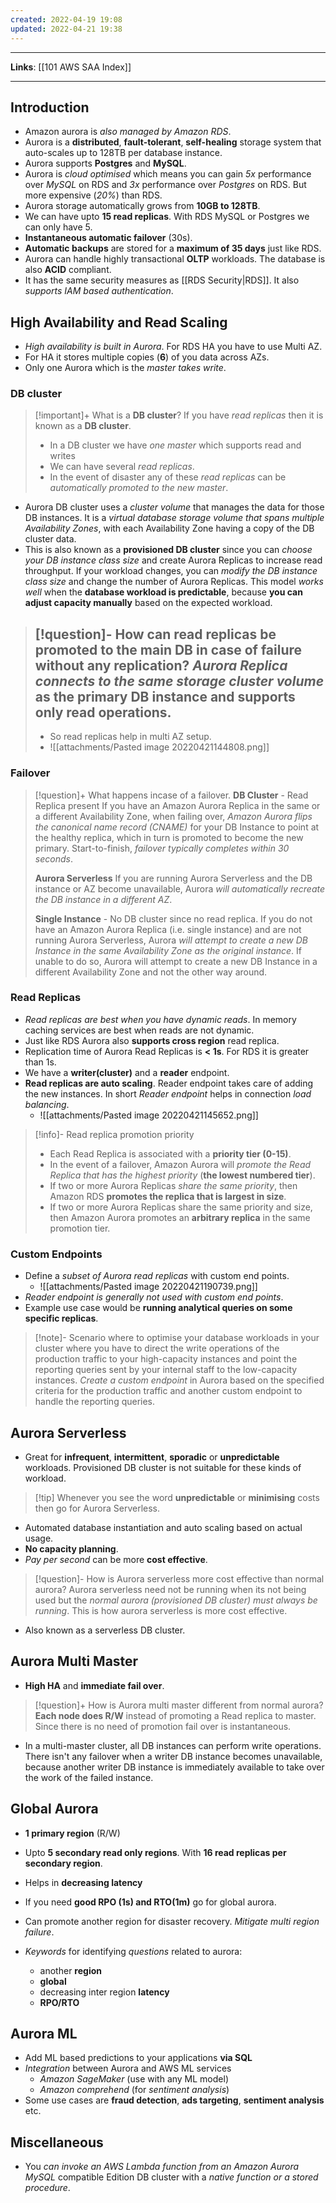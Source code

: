```yaml
---
created: 2022-04-19 19:08
updated: 2022-04-21 19:38
---
```

---
**Links**: [[101 AWS SAA Index]]

---
## Introduction
- Amazon aurora is *also managed by Amazon RDS*. 
- Aurora is a **distributed**, **fault-tolerant**, **self-healing** storage system that auto-scales up to 128TB per database instance.
- Aurora supports **Postgres** and **MySQL**.
- Aurora is *cloud optimised* which means you can gain *5x* performance over *MySQL* on RDS and *3x* performance over *Postgres* on RDS. But more expensive (*20%*) than RDS.
- Aurora storage automatically grows from **10GB to 128TB**.
- We can have upto **15 read replicas**. With RDS MySQL or Postgres we can only have 5.
- **Instantaneous automatic failover** (30s).
- **Automatic backups** are stored for a **maximum of 35 days** just like RDS.
- Aurora can handle highly transactional **OLTP** workloads. The database is also **ACID** compliant.
- It has the same security measures as [[RDS Security|RDS]]. It also *supports IAM based authentication*.

## High Availability and Read Scaling
- *High availability is built in Aurora*. For RDS HA you have to use Multi AZ.
- For HA it stores multiple copies (**6**) of you data across AZs.
- Only one Aurora which is the *master takes write*.

### DB cluster
> [!important]+ What is a **DB cluster**?
> If you have *read replicas* then it is known as a **DB cluster**. 
> - In a DB cluster we have *one master* which supports read and writes
> - We can have several *read replicas*.
> - In the event of disaster any of these *read replicas* can be *automatically promoted to the new master*. 

- Aurora DB cluster uses a *cluster volume* that manages the data for those DB instances. It is a *virtual database storage volume that spans multiple Availability Zones*, with each Availability Zone having a copy of the DB cluster data. 
- This is also known as a **provisioned DB cluster** since you can *choose your DB instance class size* and create Aurora Replicas to increase read throughput. If your workload changes, you can *modify the DB instance class size* and change the number of Aurora Replicas. This model *works well* when the **database workload is predictable**, because **you can adjust capacity manually** based on the expected workload.

> [!question]- How can read replicas be promoted to the main DB in case of failure without any replication?
> *Aurora Replica connects to the same storage cluster volume* as the primary DB instance and supports only read operations.
> ---
> - So read replicas help in multi AZ setup.
> - ![[attachments/Pasted image 20220421144808.png]]

### Failover
> [!question]+ What happens incase of a failover.
> **DB Cluster** - Read Replica present
>  If you have an Amazon Aurora Replica in the same or a different Availability Zone, when failing over, *Amazon Aurora flips the canonical name record (CNAME)* for your DB Instance to point at the healthy replica, which in turn is promoted to become the new primary. Start-to-finish, *failover typically completes within 30 seconds*.
> 
> **Aurora Serverless**
>  If you are running Aurora Serverless and the DB instance or AZ become unavailable, Aurora *will automatically recreate the DB instance in a different AZ*.
> 
> **Single Instance** - No DB cluster since no read replica.
> If you do not have an Amazon Aurora Replica (i.e. single instance) and are not running Aurora Serverless, Aurora *will attempt to create a new DB Instance in the same Availability Zone as the original instance*. If unable to do so, Aurora will attempt to create a new DB Instance in a different Availability Zone and not the other way around.

### Read Replicas
- *Read replicas are best when you have dynamic reads*. In memory caching services are best when reads are not dynamic.
- Just like RDS Aurora also **supports cross region** read replica.
- Replication time of Aurora Read Replicas is **< 1s**. For RDS it is greater than 1s.
- We have a **writer(cluster)** and a **reader** endpoint.
- **Read replicas are auto scaling**. Reader endpoint takes care of adding the new instances. In short *Reader endpoint* helps in connection *load balancing*.
	- ![[attachments/Pasted image 20220421145652.png]]

> [!info]- Read replica promotion priority
> - Each Read Replica is associated with a **priority tier (0-15)**. 
> - In the event of a failover, Amazon Aurora will *promote the Read Replica that has the highest priority* (**the lowest numbered tier**). 
> - If two or more Aurora Replicas *share the same priority*, then Amazon RDS **promotes the replica that is largest in size**.
> - If two or more Aurora Replicas share the same priority and size, then Amazon Aurora promotes an **arbitrary replica** in the same promotion tier.

### Custom Endpoints
- Define a *subset of Aurora read replicas* with custom end points.
	- ![[attachments/Pasted image 20220421190739.png]]
- *Reader endpoint is generally not used with custom end points*.
- Example use case would be **running analytical queries on some specific replicas**.

> [!note]- Scenario where to optimise your database workloads in your cluster where you have to direct the write operations of the production traffic to your high-capacity instances and point the reporting queries sent by your internal staff to the low-capacity instances.
> *Create a custom endpoint* in Aurora based on the specified criteria for the production traffic and another custom endpoint to handle the reporting queries.

## Aurora Serverless
- Great for **infrequent**, **intermittent**, **sporadic** or **unpredictable** workloads. Provisioned DB cluster is not suitable for these kinds of workload.

> [!tip] Whenever you see the word **unpredictable** or **minimising** costs then go for Aurora Serverless.

-  Automated database instantiation and auto scaling based on actual usage.
- **No capacity planning**.
- *Pay per second* can be more **cost effective**. 

> [!question]- How is Aurora serverless more cost effective than normal aurora?
> Aurora serverless need not be running when its not being used but the *normal aurora (provisioned DB cluster) must always be running*. This is how aurora serverless is more cost effective.

- Also known as a serverless DB cluster.

## Aurora Multi Master
- **High HA** and **immediate fail over**.

> [!question]+ How is Aurora multi master different from normal aurora?
> **Each node does R/W** instead of promoting a Read replica to master. Since there is no need of promotion fail over is instantaneous.

- In a multi-master cluster, all DB instances can perform write operations. There isn't any failover when a writer DB instance becomes unavailable, because another writer DB instance is immediately available to take over the work of the failed instance.

## Global Aurora 
- **1 primary region** (R/W)
- Upto **5 secondary read only regions**. With **16 read replicas per secondary region**.
- Helps in **decreasing latency**
- If you need **good RPO (1s) and RTO(1m)** go for global aurora.
- Can promote another region for disaster recovery. *Mitigate multi region failure*.

- *Keywords* for identifying *questions* related to aurora: 
	- another **region** 
	- **global** 
	- decreasing inter region **latency**
	- **RPO/RTO**

## Aurora ML
-   Add ML based predictions to your applications **via SQL**
-   *Integration* between Aurora and AWS ML services
    -   *Amazon SageMaker* (use with any ML model)
    -   *Amazon comprehend* (for *sentiment analysis*)
- Some use cases are **fraud detection**, **ads targeting**, **sentiment analysis** etc.

## Miscellaneous
- You *can invoke an AWS Lambda function from an Amazon Aurora MySQL* compatible Edition DB cluster with a *native function or a stored procedure*.
